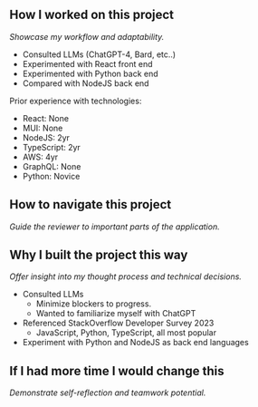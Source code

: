 ## How I worked on this project
*Showcase my workflow and adaptability.*
- Consulted LLMs (ChatGPT-4, Bard, etc..)
- Experimented with React front end
- Experimented with Python back end
- Compared with NodeJS back end

Prior experience with technologies:
- React: None
- MUI: None
- NodeJS: 2yr
- TypeScript: 2yr
- AWS: 4yr
- GraphQL: None
- Python: Novice

## How to navigate this project
*Guide the reviewer to important parts of the application.*

## Why I built the project this way
*Offer insight into my thought process and technical decisions.*
- Consulted LLMs
  - Minimize blockers to progress.
  - Wanted to familiarize myself with ChatGPT
- Referenced StackOverflow Developer Survey 2023
  -   JavaScript, Python, TypeScript, all most popular
- Experiment with Python and NodeJS as back end languages

## If I had more time I would change this
*Demonstrate self-reflection and teamwork potential.*
